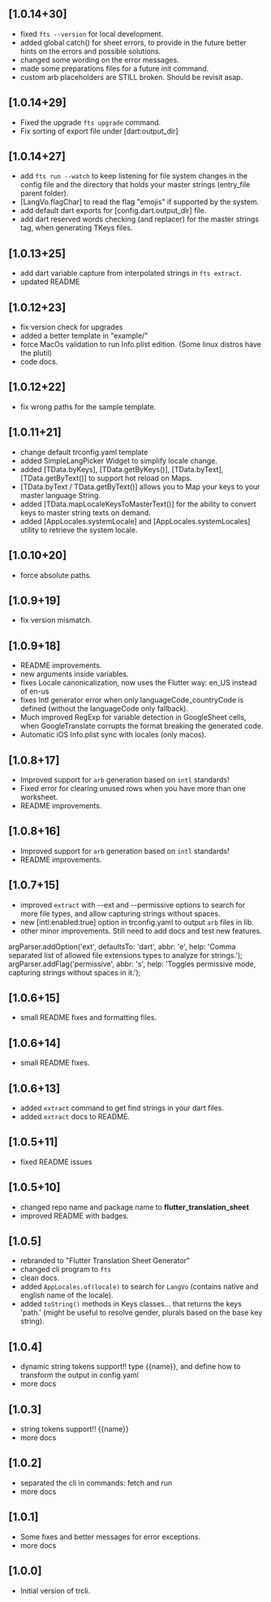 ## [1.0.14+30]
- fixed `fts --version` for local development.
- added global catch() for sheet errors, to provide in the future better hints on the errors and possible solutions.
- changed some wording on the error messages.
- made some preparations files for a future init command.
- custom arb placeholders are STILL broken. Should be revisit asap.

## [1.0.14+29]
- Fixed the upgrade `fts upgrade` command.
- Fix sorting of export file under [dart:output_dir]

## [1.0.14+27]

- add `fts run --watch` to keep listening for file system changes in the config file and the directory that holds your master strings (entry_file parent folder).
- [LangVo.flagChar] to read the flag "emojis" if supported by the system.
- add default dart exports for [config.dart.output_dir] file.
- add dart reserved words checking (and replacer) for the master strings tag, when generating TKeys files.

## [1.0.13+25]

- add dart variable capture from interpolated strings in `fts extract`.
- updated README

## [1.0.12+23]

- fix version check for upgrades
- added a better template in "example/"
- force MacOs validation to run Info.plist edition. (Some linux distros have the plutil)
- code docs.

## [1.0.12+22]

- fix wrong paths for the sample template.

## [1.0.11+21]

- change default trconfig.yaml template
- added SimpleLangPicker Widget to simplify locale change.
- added [TData.byKeys], [TData.getByKeys()], [TData.byText], [TData.getByText()] to support hot reload on Maps.
- [TData.byText / TData.getByText()] allows you to Map your keys to your master language String.
- added [TData.mapLocaleKeysToMasterText()] for the ability to convert keys to master string texts on demand.
- added [AppLocales.systemLocale] and [AppLocales.systemLocales] utility to retrieve the system locale.

## [1.0.10+20]

- force absolute paths.

## [1.0.9+19]

- fix version mismatch.

## [1.0.9+18]

- README improvements.
- new arguments inside variables.
- fixes Locale canonicalization, now uses the Flutter way: en_US instead of en-us
- fixes Intl generator error when only languageCode_countryCode is defined (without the languageCode only fallback).
- Much improved RegExp for variable detection in GoogleSheet cells, when GoogleTranslate corrupts the format breaking the generated code.
- Automatic iOS Info.plist sync with locales (only macos).

## [1.0.8+17]

- Improved support for `arb` generation based on `intl` standards!
- Fixed error for clearing unused rows when you have more than one worksheet.
- README improvements.

## [1.0.8+16]

- Improved support for `arb` generation based on `intl` standards!
- README improvements.

## [1.0.7+15]

- improved `extract` with --ext and --permissive options to search for more file types, and allow capturing strings without spaces.
- new [intl:enabled:true] option in trconfig.yaml to output `arb` files in lib.
- other minor improvements. Still need to add docs and test new features.

argParser.addOption('ext', defaultsTo: 'dart', abbr: 'e', help: 'Comma separated list of allowed file extensions types to analyze for strings.');
argParser.addFlag('permissive', abbr: 's', help: 'Toggles permissive mode, capturing strings without spaces in it.');

## [1.0.6+15]

- small README fixes and formatting files.

## [1.0.6+14]

- small README fixes.

## [1.0.6+13]

- added `extract` command to get find strings in your dart files.
- added `extract` docs to README.

## [1.0.5+11]

- fixed README issues

## [1.0.5+10]

- changed repo name and package name to **flutter_translation_sheet**
- improved README with badges.

## [1.0.5]

- rebranded to "Flutter Translation Sheet Generator"
- changed cli program to `fts`
- clean docs.
- added `AppLocales.of(locale)` to search for `LangVo` (contains native and english name of the locale).
- added `toString()` methods in Keys classes... that returns the keys 'path.' (might be useful to resolve gender, plurals based on the base key string).

## [1.0.4]

- dynamic string tokens support!! type {{name}},
  and define how to transform the output in config.yaml
- more docs

## [1.0.3]

- string tokens support!! {{name}}
- more docs

## [1.0.2]

- separated the cli in commands: fetch and run
- more docs

## [1.0.1]

- Some fixes and better messages for error exceptions.
- more docs

## [1.0.0]

- Initial version of trcli.
